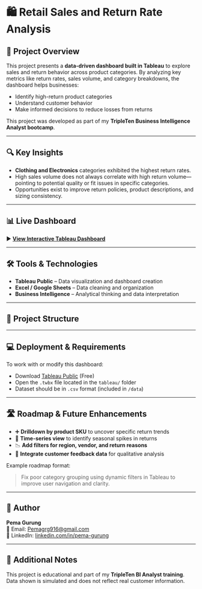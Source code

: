 # 🛍️ Retail Sales and Return Rate Analysis

## 📌 Project Overview

This project presents a **data-driven dashboard built in Tableau** to explore sales and return behavior across product categories. By analyzing key metrics like return rates, sales volume, and category breakdowns, the dashboard helps businesses:

- Identify high-return product categories  
- Understand customer behavior  
- Make informed decisions to reduce losses from returns

This project was developed as part of my **TripleTen Business Intelligence Analyst bootcamp**.

---

## 🔍 Key Insights

- **Clothing and Electronics** categories exhibited the highest return rates.
- High sales volume does not always correlate with high return volume—pointing to potential quality or fit issues in specific categories.
- Opportunities exist to improve return policies, product descriptions, and sizing consistency.

---

## 📊 Live Dashboard

▶️ [**View Interactive Tableau Dashboard**](https://public.tableau.com/shared/CY7M4CJCX?:display_count=n&:origin=viz_share_link)


---

## 🛠 Tools & Technologies

- **Tableau Public** – Data visualization and dashboard creation  
- **Excel / Google Sheets** – Data cleaning and organization  
- **Business Intelligence** – Analytical thinking and data interpretation

---

## 📁 Project Structure


---

## 💻 Deployment & Requirements

To work with or modify this dashboard:

- Download [Tableau Public](https://public.tableau.com/en-us/s/download/) (Free)
- Open the `.twbx` file located in the `tableau/` folder
- Dataset should be in `.csv` format (included in `/data`)


---

## 🛣️ Roadmap & Future Enhancements

- ➕ **Drilldown by product SKU** to uncover specific return trends  
- 📆 **Time-series view** to identify seasonal spikes in returns  
- 📉 **Add filters for region, vendor, and return reasons**  
- 🔗 **Integrate customer feedback data** for qualitative analysis  

Example roadmap format:
> Fix poor category grouping using dynamic filters in Tableau to improve user navigation and clarity.

---

## 👤 Author

**Pema Gurung**  
📧 Email: [Pemagrg916@gmail.com](mailto:Pemagrg916@gmail.com)  
🔗 LinkedIn: [linkedin.com/in/pema-gurung](https://www.linkedin.com/in/pema-gurung)

---

## 📄 Additional Notes

This project is educational and part of my **TripleTen BI Analyst training**. Data shown is simulated and does not reflect real customer information.

